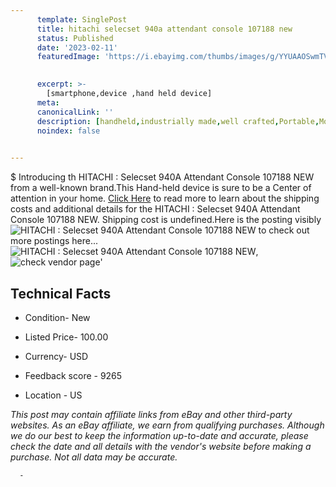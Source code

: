```yaml
---
      template: SinglePost
      title: hitachi selecset 940a attendant console 107188 new
      status: Published
      date: '2023-02-11'
      featuredImage: 'https://i.ebayimg.com/thumbs/images/g/YYUAAOSwmTVfOxnD/s-l225.jpg'
       

      excerpt: >-
        [smartphone,device ,hand held device]
      meta:
      canonicalLink: ''
      description: [handheld,industrially made,well crafted,Portable,Mobile,Compact,Convenient,Lightweight,Maneuverable,Man-portable,Miniature,Carriable,Hand-held,Light,Holdable,Transportable,Mobile device,Pocket-sized,On-the-go,Wireless,Cordless,Compact size,Convenient size, smartphone,device ,hand held device]
      noindex: false
      

---
```

$
      Introducing th HITACHI : Selecset 940A Attendant Console 107188 NEW from a well-known brand.This Hand-held device  is sure to be a Center of attention  in your home. [Click Here](https://www.ebay.com/itm/193628407596?hash=item2d1527072c%3Ag%3AYYUAAOSwmTVfOxnD&mkevt=1&mkcid=1&mkrid=711-53200-19255-0&campid=%253CePNCampaignId%253E&customid=%253CreferenceId%253E&toolid=10049) to read more to learn about the shipping costs and additional details for the HITACHI : Selecset 940A Attendant Console 107188 NEW. Shipping cost is undefined.Here is the posting visibly ![HITACHI : Selecset 940A Attendant Console 107188 NEW](https://i.ebayimg.com/thumbs/images/g/YYUAAOSwmTVfOxnD/s-l225.jpg) to check out more postings here... ![HITACHI : Selecset 940A Attendant Console 107188 NEW](https://i.ebayimg.com/images/g/YYUAAOSwmTVfOxnD/s-l1600.jpg), ![check vendor page](https://origin-galleryplus.ebayimg.com/ws/web/193628407596_2_0_1/225x225.jpg,https://origin-galleryplus.ebayimg.com/ws/web/193628407596_3_0_1/225x225.jpg)'

      

 ## Technical Facts 



     
      

 - Condition- New 


      

 - Listed Price- 100.00 


      

 - Currency- USD 


      

 - Feedback score - 9265 


      

 - Location - US 


      
      

 *_This post may contain affiliate links from eBay and other third-party websites. As an eBay affiliate, we earn from qualifying purchases. Although we do our best to keep the information up-to-date and accurate, please check the date and all details with the vendor's website before making a purchase. Not all data may be accurate._*




      -
